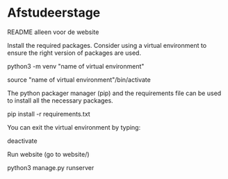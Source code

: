 # Afstudeerstage

README alleen voor de website

Install the required packages. Consider using a virtual environment to ensure the right version of packages are used.

python3 -m venv "name of virtual environment"

  
source "name of virtual environment"/bin/activate

The python packager manager (pip) and the requirements file can be used to install all the necessary packages.

pip install -r requirements.txt

  You can exit the virtual environment by typing:

deactivate
  
  
  
  Run website (go to website/)
  
  python3 manage.py runserver
  
